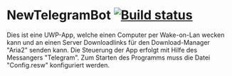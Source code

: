 # NewTelegramBot [![Build status](https://ci.appveyor.com/api/projects/status/k8v19wv8mh9lkdfd?svg=true)](https://ci.appveyor.com/project/phantomlord127/newtelegrambot)
Dies ist eine UWP-App, welche einen Computer per Wake-on-Lan wecken kann und an einen Server Downloadlinks für den Download-Manager "Aria2" senden kann.
Die Steuerung der App erfolgt mit Hilfe des Messangers "Telegram".
Zum Starten des Programms muss die Datei "Config.resw" konfiguriert werden.
